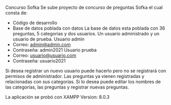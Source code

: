 Concurso Sofka
Se sube proyecto de concurso de preguntas Sofka el cual consta de:
- Código de desarrollo
- Base de datos poblada con datos
La base de datos esta poblada con 36 preguntas, 5 categorias y dos usuarios.
Un usuario administrado y un usuario de prueba.
Usuario admin
- Correo: admin@admin.com
- Contraseña: admin2021
Usuario prueba
- Correo: usuario@usuario.com
- Contraseña: usuario2021

Si desea registrar un nuevo usuario puede hacerlo pero no se registrará con permisos de administrador. 
Las preguntas ya vienen registradas y relacionadas con sus categorías. Si lo desea puede editar los nombres de las categorías, las preguntas y registrar nuevas preguntas. 

La aplicación se probó con XAMPP Version: 8.0.3
